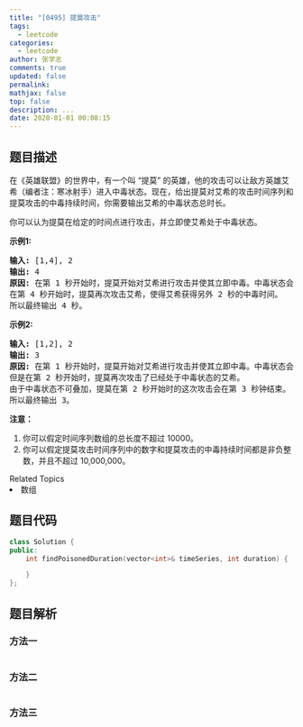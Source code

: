 ```yaml
---
title: "[0495] 提莫攻击"
tags:
  - leetcode
categories:
  - leetcode
author: 张学志
comments: true
updated: false
permalink:
mathjax: false
top: false
description: ...
date: 2020-01-01 00:08:15
---
```


## 题目描述

<p>在《英雄联盟》的世界中，有一个叫 &ldquo;提莫&rdquo; 的英雄，他的攻击可以让敌方英雄艾希（编者注：寒冰射手）进入中毒状态。现在，给出提莫对艾希的攻击时间序列和提莫攻击的中毒持续时间，你需要输出艾希的中毒状态总时长。</p>

<p>你可以认为提莫在给定的时间点进行攻击，并立即使艾希处于中毒状态。</p>

<p><strong>示例1:</strong></p>

<pre><strong>输入:</strong> [1,4], 2
<strong>输出:</strong> 4
<strong>原因:</strong> 在第 1 秒开始时，提莫开始对艾希进行攻击并使其立即中毒。中毒状态会维持 2 秒钟，直到第 2 秒钟结束。
在第 4 秒开始时，提莫再次攻击艾希，使得艾希获得另外 2 秒的中毒时间。
所以最终输出 4 秒。
</pre>

<p><strong>示例2:</strong></p>

<pre><strong>输入:</strong> [1,2], 2
<strong>输出:</strong> 3
<strong>原因:</strong> 在第 1 秒开始时，提莫开始对艾希进行攻击并使其立即中毒。中毒状态会维持 2 秒钟，直到第 2 秒钟结束。
但是在第 2 秒开始时，提莫再次攻击了已经处于中毒状态的艾希。
由于中毒状态不可叠加，提莫在第 2 秒开始时的这次攻击会在第 3 秒钟结束。
所以最终输出 3。
</pre>

<p><strong>注意：</strong></p>

<ol>
	<li>你可以假定时间序列数组的总长度不超过 10000。</li>
	<li>你可以假定提莫攻击时间序列中的数字和提莫攻击的中毒持续时间都是非负整数，并且不超过 10,000,000。</li>
</ol>
<div><div>Related Topics</div><div><li>数组</li></div></div>

## 题目代码

```cpp
class Solution {
public:
    int findPoisonedDuration(vector<int>& timeSeries, int duration) {

    }
};
```

## 题目解析

### 方法一

```cpp

```

### 方法二

```cpp

```

### 方法三

```cpp

```

